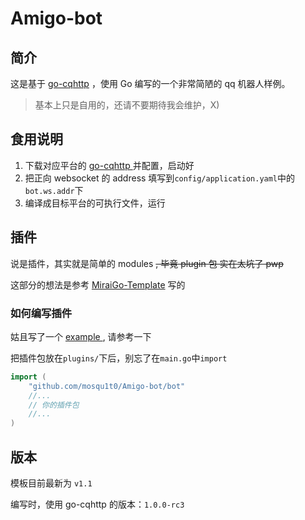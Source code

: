 # Amigo-bot
## 简介
这是基于 [go-cqhttp](https://github.com/Mrs4s/go-cqhttp) ，使用 Go 编写的一个非常简陋的 qq 机器人样例。

> 基本上只是自用的，还请不要期待我会维护，X)

## 食用说明
1. 下载对应平台的 [ go-cqhttp ](https://github.com/Mrs4s/go-cqhttp/releases) 并配置，启动好
2. 把正向 websocket 的 address 填写到`config/application.yaml`中的`bot.ws.addr`下
3. 编译成目标平台的可执行文件，运行

## 插件
说是插件，其实就是简单的 modules <del>, 毕竟 plugin 包 实在太坑了 pwp</del>

这部分的想法是参考 [MiraiGo-Template](https://github.com/Logiase/MiraiGo-Template) 写的

### 如何编写插件
姑且写了一个 [ example ](https://github.com/mosqu1t0/Amigo-bot/blob/master/plugins/ezres/ezres.go), 请参考一下

把插件包放在`plugins/`下后，别忘了在`main.go`中`import`

```go
import (
	"github.com/mosqu1t0/Amigo-bot/bot"
    //...
    // 你的插件包
    //...
)
```
## 版本
模板目前最新为 `v1.1`

编写时，使用 go-cqhttp 的版本：`1.0.0-rc3`
